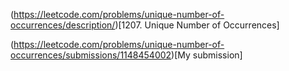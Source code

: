 (https://leetcode.com/problems/unique-number-of-occurrences/description/)[1207. Unique Number of Occurrences]

(https://leetcode.com/problems/unique-number-of-occurrences/submissions/1148454002)[My submission]

